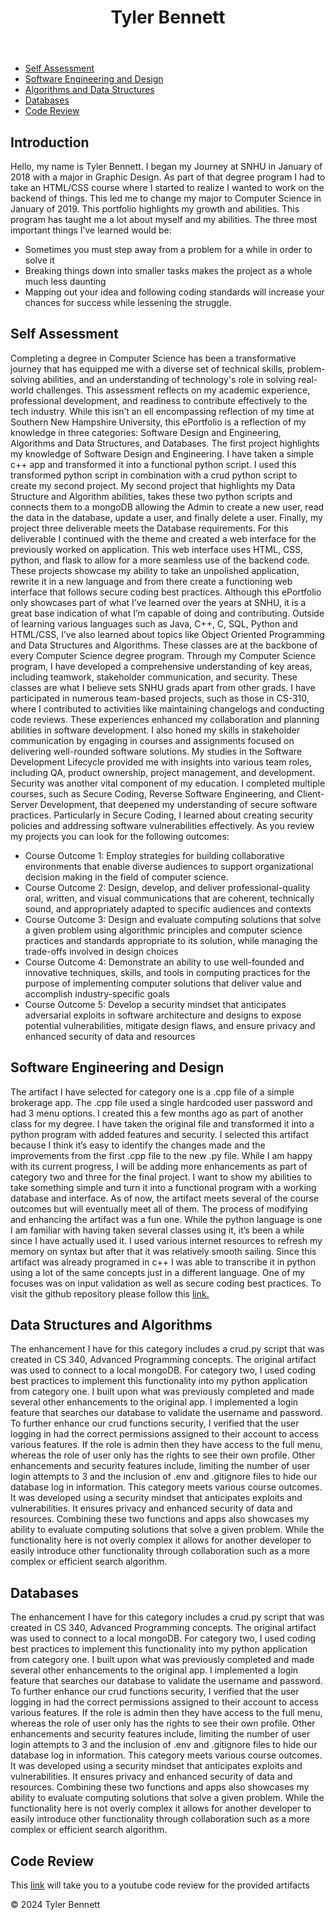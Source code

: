 <html lang="en">
<head>
    <meta charset="UTF-8">
    <meta name="viewport" content="width=device-width, initial-scale=1.0">
</head>
<body>
    <header>
        <h1>Tyler Bennett</h1>
        <p></p>
    </header>
    <nav>
        <ul>
            <li><a href="#assessment">Self Assessment</a></li>
            <li><a href="#SWE">Software Engineering and Design</a></li>
            <li><a href="#DSA">Algorithms and Data Structures</a></li>
            <li><a href="#DB">Databases</a></li>
            <li><a href="review">Code Review</a></li>
        </ul>
    </nav>
    <section id="assessment">
        <h2>Introduction</h2>
        <p>Hello, my name is Tyler Bennett. I began my Journey at SNHU in January of 2018 with a major in Graphic Design. As part of that degree program I had to take an HTML/CSS course where I started to realize I wanted to work on the backend of things. This led me to change my major to Computer Science in January of 2019. This portfolio highlights my growth and abilities. This program has taught me a lot about myself and my abilities. The three most important things I’ve learned would be: 
          <ul>
            <li>Sometimes you must step away from a problem for a while in order to solve it </li>
            <li>Breaking things down into smaller tasks makes the project as a whole much less daunting</li>
            <li>Mapping out your idea and following coding standards will increase your chances for success while lessening the struggle.</li>
          </ul>
</p>
    </section>
        <h2>Self Assessment</h2>
       <p>
         	Completing a degree in Computer Science has been a transformative journey that has equipped me with a diverse set of technical skills, problem-solving abilities, and an understanding of technology's role in solving real-world challenges. This assessment reflects on my academic experience, professional development, and readiness to contribute effectively to the tech industry. While this isn’t an ell encompassing reflection of my time at Southern New Hampshire University, this ePortfolio is a reflection of my knowledge in three categories: Software Design and Engineering, Algorithms and Data Structures, and Databases. 
	The first project highlights my knowledge of Software Design and Engineering. I have taken a simple c++ app and transformed it into a functional python script. I used this transformed python script in combination with a crud python script to create my second project. My second project that highlights my Data Structure and Algorithm abilities, takes these two python scripts and connects them to a mongoDB allowing the Admin to create a new user, read the data in the database, update a user, and finally delete a user. Finally, my project three deliverable meets the Database requirements. For this deliverable I continued with the theme and created a web interface for the previously worked on application. This web interface uses HTML, CSS, python, and flask to allow for a more seamless use of the backend code. These projects showcase my ability to take an unpolished application, rewrite it in a new language and from there create a functioning web interface that follows secure coding best practices. 
	Although this ePortfolio only showcases part of what I’ve learned over the years at SNHU, it is a great base indication of what I’m capable of doing and contributing. Outside of learning various languages such as Java, C++, C, SQL, Python and HTML/CSS, I’ve also learned about topics like Object Oriented Programming and Data Structures and Algorithms. These classes are at the backbone of every Computer Science degree program. Through my Computer Science program, I have developed a comprehensive understanding of key areas, including teamwork, stakeholder communication, and security. These classes are what I believe sets SNHU grads apart from other grads. I have participated in numerous team-based projects, such as those in CS-310, where I contributed to activities like maintaining changelogs and conducting code reviews. These experiences enhanced my collaboration and planning abilities in software development. I also honed my skills in stakeholder communication by engaging in courses and assignments focused on delivering well-rounded software solutions. My studies in the Software Development Lifecycle provided me with insights into various team roles, including QA, product ownership, project management, and development.
Security was another vital component of my education. I completed multiple courses, such as Secure Coding, Reverse Software Engineering, and Client-Server Development, that deepened my understanding of secure software practices. Particularly in Secure Coding, I learned about creating security policies and addressing software vulnerabilities effectively. 
As you review my projects you can look for the following outcomes:
         <ul>
           <li>Course Outcome 1: Employ strategies for building collaborative environments that enable diverse audiences to support organizational decision making in the field of computer science.
</li>
           <li>Course Outcome 2: Design, develop, and deliver professional-quality oral, written, and visual communications that are coherent, technically sound, and appropriately adapted to specific audiences and contexts
</li>
           <li>Course Outcome 3: Design and evaluate computing solutions that solve a given problem using algorithmic principles and computer science practices and standards appropriate to its solution, while managing the trade-offs involved in design choices
</li>
           <li>Course Outcome 4: Demonstrate an ability to use well-founded and innovative techniques, skills, and tools in computing practices for the purpose of implementing computer solutions that deliver value and accomplish industry-specific goals
</li>
           <li>Course Outcome 5: Develop a security mindset that anticipates adversarial exploits in software architecture and designs to expose potential vulnerabilities, mitigate design flaws, and ensure privacy and enhanced security of data and resources
</li>
         </ul>
       </p>
    <section id="SWE">
        <h2>Software Engineering and Design</h2>
        <p> The artifact I have selected for category one is a .cpp file of a simple brokerage app. The .cpp file used a single hardcoded user password and had 3 menu options. I created this a few months ago as part of another class for my degree. I have taken the original file and transformed it into a python program with added features and security. I selected this artifact because I think it’s easy to identify the changes made and the improvements from the first .cpp file to the new .py file. While I am happy with its current progress, I will be adding more enhancements as part of category two and three for the final project. I want to show my abilities to take something simple and turn it into a functional program with a working database and interface. As of now, the artifact meets several of the course outcomes but will eventually meet all of them. 
	The process of modifying and enhancing the artifact was a fun one. While the python language is one I am familiar with having taken several classes using it, it’s been a while since I have actually used it. I used various internet resources to refresh my memory on syntax but after that it was relatively smooth sailing. Since this artifact was already programed in c++ I was able to transcribe it in python using a lot of the same concepts just in a different language. One of my focuses was on input validation as well as secure coding best practices. To visit the github repository please follow this <a href="https://github.com/tbennett94/category1.git">link.</a>
</p>
    </section>
    <section id="DSA">
        <h2>Data Structures and Algorithms</h2>
        <p>The enhancement I have for this category includes a crud.py script that was created in CS 340, Advanced Programming concepts. The original artifact was used to connect to a local mongoDB. For category two, I used coding best practices to implement this functionality into my python application from category one. I built upon what was previously completed and made several other enhancements to the original app. I implemented a login feature that searches our database to validate the username and password. To further enhance our crud functions security, I verified that the user logging in had the correct permissions assigned to their account to access various features. If the role is admin then they have access to the full menu, whereas the role of user only has the rights to see their own profile. Other enhancements and security features include, limiting the number of user login attempts to 3 and the inclusion of .env and .gitignore files to hide our database log in information.
	This category meets various course outcomes. It was developed using a security mindset that anticipates exploits and vulnerabilities. It ensures privacy and enhanced security of data and resources. Combining these two functions and apps also showcases my ability to evaluate computing solutions that solve a given problem. While the functionality here is not overly complex it allows for another developer to easily introduce other functionality through collaboration such as a more complex or efficient search algorithm. 
</p>
    </section>
  <section id="DB">
    <h2>Databases</h2>
    <p>The enhancement I have for this category includes a crud.py script that was created in CS 340, Advanced Programming concepts. The original artifact was used to connect to a local mongoDB. For category two, I used coding best practices to implement this functionality into my python application from category one. I built upon what was previously completed and made several other enhancements to the original app. I implemented a login feature that searches our database to validate the username and password. To further enhance our crud functions security, I verified that the user logging in had the correct permissions assigned to their account to access various features. If the role is admin then they have access to the full menu, whereas the role of user only has the rights to see their own profile. Other enhancements and security features include, limiting the number of user login attempts to 3 and the inclusion of .env and .gitignore files to hide our database log in information.
	This category meets various course outcomes. It was developed using a security mindset that anticipates exploits and vulnerabilities. It ensures privacy and enhanced security of data and resources. Combining these two functions and apps also showcases my ability to evaluate computing solutions that solve a given problem. While the functionality here is not overly complex it allows for another developer to easily introduce other functionality through collaboration such as a more complex or efficient search algorithm. 
</p>
  </section>
  <section id="review">
    <h2>Code Review</h2>
    <p>This <a href="https://youtu.be/MQM-w2J7z_c">link</a> will take you to a youtube code review for the provided artifacts</p>
  </section>
    <footer>
        <p>&copy; 2024 Tyler Bennett</p>
    </footer>
</body>
</html>
